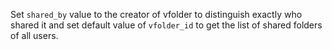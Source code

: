 Set `shared_by` value to the creator of vfolder to distinguish exactly who shared it and set default value of `vfolder_id` to get the list of shared folders of all users.
